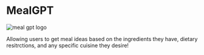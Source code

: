 # MealGPT

![meal gpt logo](pictures/meal%20gpt%20app%20logo.jpeg)

Allowing users to get meal ideas based on the ingredients they have, dietary resitrctions, and any specific cuisine they desire!
